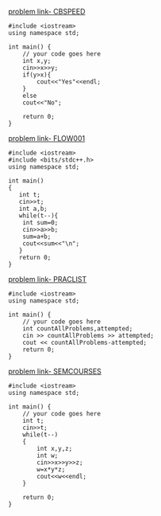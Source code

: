 [problem link- CBSPEED](https://www.codechef.com/submit-v2/CBSPEED)
```
#include <iostream>
using namespace std;

int main() {
	// your code goes here
	int x,y;
	cin>>x>>y;
	if(y>x){
	    cout<<"Yes"<<endl;
	}
	else
	cout<<"No";
	
	return 0;
}
```

[problem link- FLOW001](https://www.codechef.com/submit-v2/FLOW001)
```
#include <iostream>
#include <bits/stdc++.h>
using namespace std;

int main() 
{
   int t;
   cin>>t;
   int a,b;
   while(t--){
    int sum=0;
    cin>>a>>b;
    sum=a+b;
    cout<<sum<<"\n";
   }
   return 0;
}
```

[problem link- PRACLIST](https://www.codechef.com/submit-v2/PRACLIST)
``` 
#include <iostream>
using namespace std;

int main() {
	// your code goes here
	int countAllProblems,attempted;
	cin >> countAllProblems >> attempted;
	cout << countAllProblems-attempted;
	return 0;
}

```
[problem link- SEMCOURSES](https://www.codechef.com/submit-v2/SEMCOURSES)
```
#include <iostream>
using namespace std;

int main() {
	// your code goes here
	int t;
	cin>>t;
	while(t--)
	{
	    int x,y,z;
	    int w;
	    cin>>x>>y>>z;
	    w=x*y*z;
	    cout<<w<<endl;   
	}
	
	return 0;
}

```
